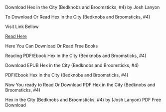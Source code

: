 Download Hex in the City (Bedknobs and Broomsticks, #4) by Josh Lanyon

To Download Or Read Hex in the City (Bedknobs and Broomsticks, #4)

Visit Link Bellow

[Read Here](https://mobionlines.web.app/quilt/57604151-hex-in-the-city)

Here You Can Download Or Read Free Books

Reading PDF/Ebook Hex in the City (Bedknobs and Broomsticks, #4)

Download EPUB Hex in the City (Bedknobs and Broomsticks, #4)

PDF/Ebook Hex in the City (Bedknobs and Broomsticks, #4)

Now You ready to Read Or Download PDF Hex in the City (Bedknobs and Broomsticks, #4)

Hex in the City (Bedknobs and Broomsticks, #4) by (Josh Lanyon) PDF Free Download
